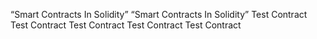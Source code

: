 “Smart Contracts In Solidity”
“Smart Contracts In Solidity”
Test Contract
Test Contract
Test Contract
Test Contract
Test Contract
